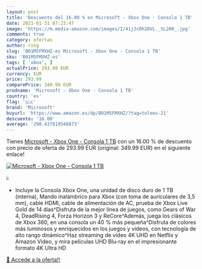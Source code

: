 ```yaml
---
layout: post
title: 'Descuento del 16.00 % en Microsoft - Xbox One - Consola 1 TB'
date: 2021-01-31 07:23:47
image: 'https://m.media-amazon.com/images/I/41jJc0h28VL._SL200_.jpg'
comments: true
category: ofertas
author: ring
slug: 'B01M5FMXHZ-es Microsoft - Xbox One - Consola 1 TB'
sku: 'B01M5FMXHZ-es'
tags: [ 'xbox', ]
actualPrice: 293.99 EUR
currency: EUR
price: 293.99
comparePrice: 349.99 EUR
prodname: 'Microsoft - Xbox One - Consola 1 TB'
country: 'es'
flag: '🇪🇸'
brand: 'Microsoft'
buyurl: 'https://www.amazon.es/dp/B01M5FMXHZ/?tag=tolees-21'
descuento: '16.00'
average: '290.437819548873'
---
```


Tienes [Microsoft - Xbox One - Consola 1 TB](https://www.amazon.es/dp/B01M5FMXHZ/?tag=tolees-21) con un 16.00 % de descuento con precio de oferta de 293.99 EUR (original: 349.99 EUR) en el siguiente enlace!

[![Microsoft - Xbox One - Consola 1 TB](https://m.media-amazon.com/images/I/41jJc0h28VL._SL200_.jpg)](https://www.amazon.es/dp/B01M5FMXHZ/?tag=tolees-21)

ℹ️:

- Incluye la Consola Xbox One, una unidad de disco duro de 1 TB (interna), Mando inalámbrico para Xbox (con toma de auriculares de 3,5 mm), cable HDMI, cable de alimentación de AC, prueba de Xbox Live Gold de 14 días^Disfruta de la mejor línea de juegos, como Gears of War 4, DeadRising 4, Forza Horizon 3 y ReCore^Además, juega los clásicos de Xbox 360, en una consola un 40 % más pequeña^Disfruta de colores más luminosos y enriquecidos en los juegos y vídeos, con tecnología de alto rango dinámico^Haz streaming de vídeo 4K UHD en Netflix y Amazon Video, y mira películas UHD Blu-ray en el impresionante formato 4K Ultra HD

[🛒 Accede a la oferta!!](https://www.amazon.es/dp/B01M5FMXHZ/?tag=tolees-21)
